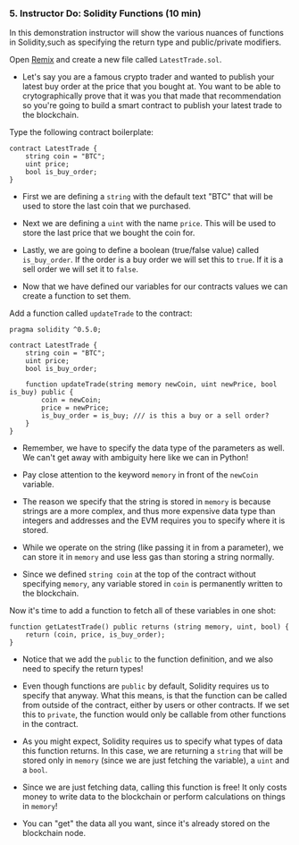 ### 5. Instructor Do: Solidity Functions (10 min)

In this demonstration instructor will show the various nuances of functions in Solidity,such as specifying the return type and public/private modifiers.

Open [Remix](http://remix.ethereum.org) and create a new file called `LatestTrade.sol`.

* Let's say you are a famous crypto trader and wanted to publish your latest buy order at the price that you bought at.
  You want to be able to crytographically prove that it was you that made that recommendation so you're going to build
  a smart contract to publish your latest trade to the blockchain.

Type the following contract boilerplate:

```solidity
contract LatestTrade {
    string coin = "BTC";
    uint price;
    bool is_buy_order;
}
```

* First we are defining a `string` with the default text "BTC" that will be used to store the last coin that we purchased.

* Next we are defining a `uint` with the name `price`. This will be used to store the last price that we bought the coin for.

* Lastly, we are going to define a boolean (true/false value) called `is_buy_order`.
  If the order is a buy order we will set this to `true`. If it is a sell order we will set it to `false`.

* Now that we have defined our variables for our contracts values we can create a function to set them.

Add a function called `updateTrade` to the contract:

```solidity
pragma solidity ^0.5.0;

contract LatestTrade {
    string coin = "BTC";
    uint price;
    bool is_buy_order;

    function updateTrade(string memory newCoin, uint newPrice, bool is_buy) public {
        coin = newCoin;
        price = newPrice;
        is_buy_order = is_buy; /// is this a buy or a sell order?
    }
}
```

* Remember, we have to specify the data type of the parameters as well. We can't get away with ambiguity here like we can in Python!

* Pay close attention to the keyword `memory` in front of the `newCoin` variable.

* The reason we specify that the string is stored in `memory` is because strings are a more complex,
  and thus more expensive data type than integers and addresses and the EVM requires you to specify where it is stored.

* While we operate on the string (like passing it in from a parameter), we can store it in `memory` and use less gas than storing a string normally.

* Since we defined `string coin` at the top of the contract without specifying `memory`,
  any variable stored in `coin` is permanently written to the blockchain.

Now it's time to add a function to fetch all of these variables in one shot:

```solidity
function getLatestTrade() public returns (string memory, uint, bool) {
    return (coin, price, is_buy_order);
}
```

* Notice that we add the `public` to the function definition, and we also need to specify the return types!

* Even though functions are `public` by default, Solidity requires us to specify that anyway.
  What this means, is that the function can be called from outside of the contract, either by users or other contracts.
  If we set this to `private`, the function would only be callable from other functions in the contract.

* As you might expect, Solidity requires us to specify what types of data this function returns.
  In this case, we are returning a `string` that will be stored only in `memory` (since we are just fetching the variable), a `uint` and a `bool`.

* Since we are just fetching data, calling this function is free! It only costs money to write data to the blockchain or perform calculations on things in `memory`!

* You can "get" the data all you want, since it's already stored on the blockchain node.
